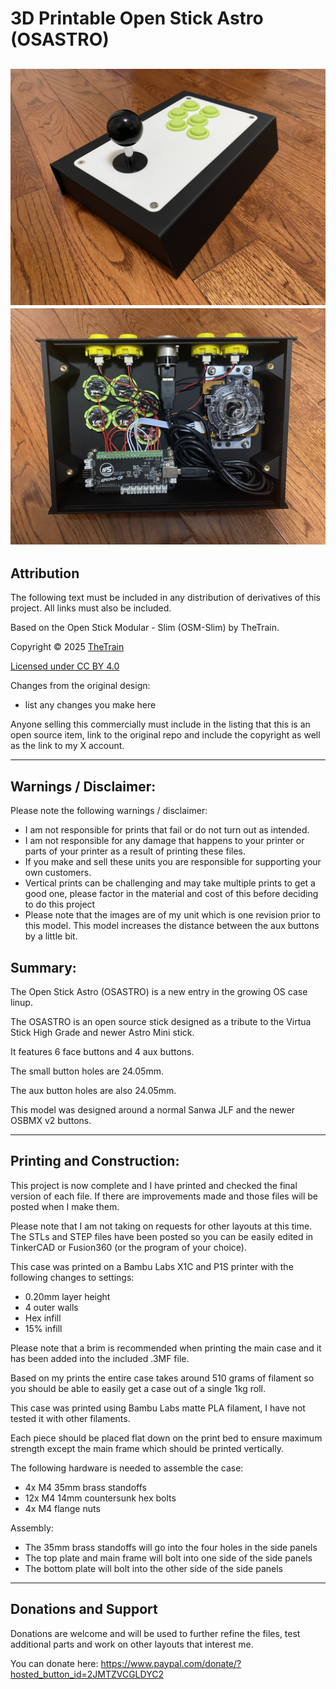 # 3D Printable Open Stick Astro (OSASTRO)

![3D Printable Open Stick Astro (OSASTRO) 01)](Assets/OSASTRO%2001.JPG)
![3D Printable Open Stick Astro (OSASTRO) 05)](Assets/OSASTRO%2005.JPG)
---

## Attribution

The following text must be included in any distribution of derivatives of this project. All links must also be included.

Based on the Open Stick Modular - Slim (OSM-Slim) by TheTrain.

Copyright © 2025 [TheTrain](http://x.com/thetrain24)<br/>

[Licensed under CC BY 4.0](https://creativecommons.org/licenses/by/4.0/)

Changes from the original design:
  - list any changes you make here

Anyone selling this commercially must include in the listing that this is an open source item, link to the original repo and include the copyright as well as the link to my X account.

---

## Warnings / Disclaimer:

Please note the following warnings / disclaimer:
- I am not responsible for prints that fail or do not turn out as intended.
- I am not responsible for any damage that happens to your printer or parts of your printer as a result of printing these files.
- If you make and sell these units you are responsible for supporting your own customers.
- Vertical prints can be challenging and may take multiple prints to get a good one, please factor in the material and cost of this before deciding to do this project
- Please note that the images are of my unit which is one revision prior to this model.  This model increases the distance between the aux buttons by a little bit.

## Summary:

The Open Stick Astro (OSASTRO) is a new entry in the growing OS case linup.  

The OSASTRO is an open source stick designed as a tribute to the Virtua Stick High Grade and newer Astro Mini stick.

It features 6 face buttons and 4 aux buttons.

The small button holes are 24.05mm.

The aux button holes are also 24.05mm.

This model was designed around a normal Sanwa JLF and the newer OSBMX v2 buttons.

---

## Printing and Construction:

This project is now complete and I have printed and checked the final version of each file.  If there are improvements made and those files will be posted when I make them.

Please note that I am not taking on requests for other layouts at this time.  The STLs and STEP files have been posted so you can be easily edited in TinkerCAD or Fusion360 (or the program of your choice).

This case was printed on a Bambu Labs X1C and P1S printer with the following changes to settings:
- 0.20mm layer height
- 4 outer walls
- Hex infill
- 15% infill

Please note that a brim is recommended when printing the main case and it has been added into the included .3MF file.

Based on my prints the entire case takes around 510 grams of filament so you should be able to easily get a case out of a single 1kg roll.  

This case was printed using Bambu Labs matte PLA filament, I have not tested it with other filaments.

Each piece should be placed flat down on the print bed to ensure maximum strength except the main frame which should be printed vertically. 

The following hardware is needed to assemble the case:
- 4x M4 35mm brass standoffs
- 12x M4 14mm countersunk hex bolts
- 4x M4 flange nuts

Assembly:
- The 35mm brass standoffs will go into the four holes in the side panels
- The top plate and main frame will bolt into one side of the side panels 
- The bottom plate will bolt into the other side of the side panels

---

## Donations and Support

Donations are welcome and will be used to further refine the files, test additional parts and work on other layouts that interest me.

You can donate here: https://www.paypal.com/donate/?hosted_button_id=2JMTZVCGLDYC2
